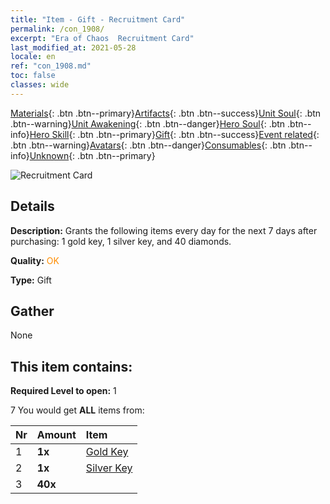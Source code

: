 ```yaml
---
title: "Item - Gift - Recruitment Card"
permalink: /con_1908/
excerpt: "Era of Chaos  Recruitment Card"
last_modified_at: 2021-05-28
locale: en
ref: "con_1908.md"
toc: false
classes: wide
---
```

 [Materials](/Items/){: .btn .btn--primary}[Artifacts](/Items/Artifacts/){: .btn .btn--success}[Unit Soul](/Items/UnitSoul/){: .btn .btn--warning}[Unit Awakening](/Items/UnitAwakening/){: .btn .btn--danger}[Hero Soul](/Items/HeroSoul/){: .btn .btn--info}[Hero Skill](/Items/HeroSkill/){: .btn .btn--primary}[Gift](/Items/Gift/){: .btn .btn--success}[Event related](/Items/Events/){: .btn .btn--warning}[Avatars](/Items/Avatars/){: .btn .btn--danger}[Consumables](/Items/Consumables/){: .btn .btn--info}[Unknown](/Items/Unknown/){: .btn .btn--primary}

 ![Recruitment Card](/images/t/i_907319.png)

## Details
 **Description:** Grants the following items every day for the next 7 days after purchasing: 1 gold key, 1 silver key, and 40 diamonds.

 **Quality:** <span style="color: #FF8C00">OK</span>

 **Type:** Gift

## Gather

  None

## This item contains:

 **Required Level to open:** 1

 7 You would get **ALL** items  from:

  | Nr | Amount |     Item    |
  |:---|:-------|:------------|
  | 1 |  **1x** | [Gold Key](/Items/con_783/) |  | 
  | 2 |  **1x** | [Silver Key](/Items/con_693/) |  | 
  | 3 |  **40x** | <i class="fas fa-gem"/> |  | 
